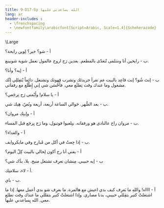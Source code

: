 ```yaml
---
title: 9-D17-Sy الله يساعدني عليها
lang: ar
header-includes :
  - \frenchspacing
  - \newfontfamily\arabicfont[Script=Arabic, Scale=1.4]{Scheherazade}
---
```


\Large



أ - شو؟ خير؟ لِوين رايحة؟

ب - رايحين أنا وسَلمى نْتغدّى بالمطعم. بعدين رَح اروح عالمول نعمل شوية شوبينغ.

أ - إيه؟ وأنا؟ 

ب - إنتَ شُو؟ إنت قاعِد بالبيت عم تقرأ جريدتَك وتشرب قهوتك وتشتغل. دائماً بْتقِللِي إنَّك مشغول وما عندك وقت تِطلَع معي. فأَحْسَن شي إني إِطْلَع مع رفقاتي. 
 
أ - يا سلام! وأَيْمتى رَح تِرجَعي؟ 

ب - بعد الضُّهر. حَوالي الساعة أربعة، أربعة ونُصّ، هِيك شي.

أ - وإبنِك مروان؟

ب - مروان راح عالنادي هو ورفقاته. بيِلعبوا فوتبول، وما رَح يِرجَع قبل المساء.

أ - والغداء؟

ب - إذا جِعتْ في أكل من مْبارِح وفي مايكروايف.

أ - يعني أنا رح أكون لِحالي بالبيت كِلّ اليوم؟

ب - إيه حبيبي. مِنشان تعرِف تشتغل منيح. يلا، بدَّك شي؟

أ - لاء، سلامتِك.

ب - باي.

أ - ااااه! واللهِ ما بَعرِف كيف بدي اعيش مع هالمرة. ما بعرِف شو بدي أعمل معها. إذا ما اشتغلتْ كتير بتقِللي حبيبي، بدنا مصاري. وإذا اشتغلتْ كتير بتقللي ما عندَك وقت تطلع معي. الله يِساعدني عليها. 

